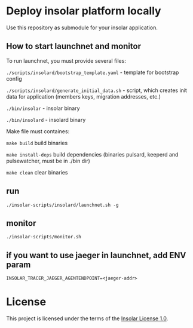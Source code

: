 # Deploy insolar platform locally
Use this repository as submodule for your insolar application.

## How to start launchnet and monitor

To run launchnet, you must provide several files:

`./scripts/insolard/bootstrap_template.yaml` - template for bootstrap config

`./scripts/insolard/generate_initial_data.sh` - script, which creates init data for application (members keys, migration addresses, etc.)

`./bin/insolar` - insolar binary

`./bin/insolard` - insolard binary

Make file must containes:

`make build` build binaries

`make install-deps` build dependencies (binaries pulsard, keeperd and pulsewatcher, must be in ./bin dir)

`make clean` clear binaries


## run

    ./insolar-scripts/insolard/launchnet.sh -g

## monitor

    ./insolar-scripts/monitor.sh

## if you want to use jaeger in launchnet, add ENV param

	INSOLAR_TRACER_JAEGER_AGENTENDPOINT=<jaeger-addr>

# License

This project is licensed under the terms of the [Insolar License 1.0](LICENSE.md).
